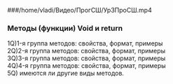 ###/home/vladi/Видео/ПрогСШ/Ур3ПроСШ.mp4

### Методы (функции) Void и return

1Q)1-я группа методов:  свойства, формат, примеры  
2Q)2-я группа методов:  свойства, формат, примеры  
3Q)3-я группа методов:  свойства, формат, примеры  
4Q)4-я группа методов:  свойства, формат, примеры  
5Q) имеются ли другие виды методов. 
 